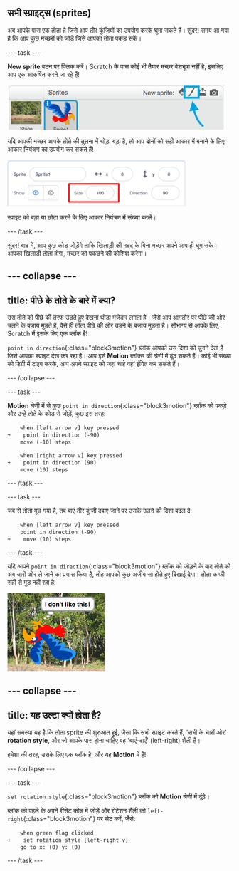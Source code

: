 ## सभी स्प्राइट्स (sprites)

अब आपके पास एक तोता है जिसे आप तीर कुंजियों का उपयोग करके घुमा सकते हैं। सुंदर! समय आ गया है कि आप कुछ मच्छरों को जोड़े जिसे आपका तोता पकड़ सकें।

--- task ---

**New sprite** बटन पर क्लिक करें। Scratch के पास कोई भी तैयार मच्छर वेशभूषा नहीं है, इसलिए आप एक आकर्षित करने जा रहे हैं!

![](images/spritesPaintNew.png)

यदि आपकी मच्छर आपके तोते की तुलना में थोड़ा बड़ा है, तो आप दोनों को सही आकार में बनाने के लिए आकार नियंत्रण का उपयोग कर सकते हैं!

![](images/sprites2.png)

स्प्राइट को बड़ा या छोटा करने के लिए आकार नियंत्रण में संख्या बदलें।

--- /task ---

सुंदर! बाद में, आप कुछ कोड जोड़ेंगे ताकि खिलाड़ी की मदद के बिना मच्छर अपने आप ही घूम सके। आपका खिलाड़ी तोता होगा, मच्छर को पकड़ने की कोशिश करेगा।

--- collapse ---
---
title: पीछे के तोते के बारे में क्या?
---

उस तोते को पीछे की तरफ उड़ते हुए देखना थोड़ा मज़ेदार लगता है। जैसे आप आमतौर पर पीछे की ओर चलने के बजाय मुड़ते हैं, वैसे ही तोता पीछे की ओर उड़ने के बजाय मुड़ता है। सौभाग्य से आपके लिए, Scratch में इसके लिए एक ब्लॉक है!

`point in direction`{:class="block3motion"} ब्लॉक आपको उस दिशा को चुनने देता है जिसे आपका स्प्राइट देख कर रहा है। आप इसे **Motion** ब्लॉक्स की श्रेणी में ढूंढ सकते हैं। कोई भी संख्या को डिग्री में टाइप करके, आप अपने स्प्राइट को जहां चाहे वहां इंगित कर सकते हैं।

--- /collapse ---

--- task ---

**Motion** श्रेणी में से कुछ `point in direction`{:class="block3motion"} ब्लॉक को पकड़े और उन्हें तोते के कोड से जोड़ें, कुछ इस तरह:

```blocks3
    when [left arrow v] key pressed
+    point in direction (-90)
    move (-10) steps
```

```blocks3
    when [right arrow v] key pressed
+    point in direction (90)
    move (10) steps
```

--- /task ---

--- task ---

जब से तोता मूड गया है, तब बाएं तीर कुंजी दबाए जाने पर उसके उड़ने की दिशा बदल दे:

```blocks3
    when [left arrow v] key pressed
    point in direction (-90)
+    move (10) steps
```

--- /task ---

यदि आपने `point in direction`{:class="block3motion"} ब्लॉक को जोड़ने के बाद तोते को अब चारों ओर ले जाने का प्रयास किया है, तोह आपको कुछ अजीब सा होते हुए दिखाई देगा। तोता काफी सही से मुड नहीं रहा है!

![उल्टा तोता](images/spritesUpsideDown.png)

--- collapse ---
---
title: यह उल्टा क्यों होता है?
---

यहां समस्या यह है कि तोता sprite की शुरुआत हुई, जैसा कि सभी स्प्राइट करते हैं, 'सभी के चारों ओर' **rotation style**, और जो आपके पास होना चाहिए वह 'बाएं-दाएँ' (left-right) शैली है।

हमेशा की तरह, उसके लिए एक ब्लॉक है, और यह **Motion** में है!

--- /collapse ---

--- task ---

`set rotation style`{:class="block3motion"} ब्लॉक को **Motion** श्रेणी में ढूंढ़े।

ब्लॉक को पहले के अपने रीसेट कोड में जोड़ें और रोटेशन शैली को `left-right`{:class="block3motion"} पर सेट करें, जैसे:

```blocks3
    when green flag clicked
+    set rotation style [left-right v]
    go to x: (0) y: (0)
```

--- /task ---

